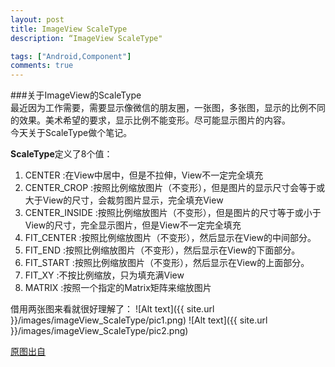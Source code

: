 ```yaml
---
layout: post
title: ImageView ScaleType
description: “ImageView ScaleType"

tags: ["Android,Component"]
comments: true
---
```


###关于ImageView的ScaleType	
最近因为工作需要，需要显示像微信的朋友圈，一张图，多张图，显示的比例不同的效果。美术希望的要求，显示比例不能变形。尽可能显示图片的内容。	
今天关于ScaleType做个笔记。	

**ScaleType**定义了8个值：		
1. CENTER :在View中居中，但是不拉伸，View不一定完全填充			
2. CENTER_CROP :按照比例缩放图片（不变形），但是图片的显示尺寸会等于或大于View的尺寸，会裁剪图片显示，完全填充View	
3. CENTER_INSIDE :按照比例缩放图片（不变形），但是图片的尺寸等于或小于View的尺寸，完全显示图片，但是View不一定完全填充	
4. FIT_CENTER :按照比例缩放图片（不变形），然后显示在View的中间部分。	
5. FIT_END :按照比例缩放图片（不变形），然后显示在View的下面部分。	
6. FIT_START :按照比例缩放图片（不变形），然后显示在View的上面部分。	
7. FIT_XY :不按比例缩放，只为填充满View	
8. MATRIX :按照一个指定的Matrix矩阵来缩放图片	

借用两张图来看就很好理解了：
![Alt text]({{ site.url }}/images/imageView_ScaleType/pic1.png)
![Alt text]({{ site.url }}/images/imageView_ScaleType/pic2.png)


[原图出自](http://blog.csdn.net/xilibi2003/article/details/6628668)